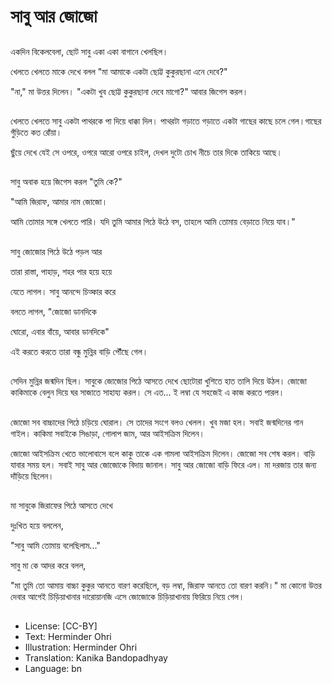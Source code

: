 # সাবু আর জোজো

##
একদিন বিকেলবেলা, ছোট সাবু একা একা বাগানে খেলছিল।

খেলতে খেলতে মাকে দেখে বলল "মা আমাকে একটা ছোট্ট কুকুরছানা এনে দেবে?"

"না," মা উত্তর দিলেন।
"একটা খুব ছোট্ট কুকুরছানা দেবে মাগো?" আবার জিগেস করল।

##
খেলতে খেলতে সাবু একটা পাথরকে পা দিয়ে ধাক্কা দিল। পাথরটা গড়াতে গড়াতে একটা গাছের কাছে চলে গেল।গাছের গুঁড়িতে কত রোঁয়া।

ছুঁয়ে দেখে যেই সে ওপরে, ওপরে আরো ওপরে চাইল, দেখল দুটো চোখ নীচে তার দিকে তাকিয়ে আছে।

##
সাবু অবাক হয়ে জিগেস করল "তুমি কে?"

"আমি জিরাফ, আমার নাম জোজো।

আমি তোমার সঙ্গে খেলতে পারি। যদি তুমি আমার পিঠে উঠে বস, তাহলে আমি তোমায় বেড়াতে নিয়ে যাব।"

##
সাবু জোজোর পিঠে উঠে পড়ল আর

তারা রাস্তা, পাহাড়, শহর পার হয়ে হয়ে

যেতে লাগল। সাবু আনন্দে চিত্কার করে

বলতে লাগল, "জোজো ডানদিকে

ঘোরো, এবার বাঁয়ে, আবার ডানদিকে"

এই  করতে করতে তারা বন্ধু মুন্নির বাড়ি পৌঁছে গেল।

##
সেদিন মুন্নির জন্মদিন ছিল। সাবুকে জোজোর পিঠে আসতে দেখে ছোটোরা খুশিতে হাত তালি দিয়ে উঠল। জোজো কাকিমাকে বেলুন দিয়ে ঘর সাজাতে সাহায্য করল। সে এত... ই লম্বা যে সহজেই এ কাজ করতে পারল।

##
জোজো সব বাচ্চাদের পিঠে চড়িয়ে ঘোরাল। সে তাদের সংগে বলও খেলল।
খুব মজা হল। সবাই জন্মদিনের গান গাইল। কাকিমা সবাইকে সিঙাড়া, গোলাপ জাম, আর আইসক্রিম দিলেন।

জোজো আইসক্রিম খেতে ভালোবাসে বলে কাকু তাকে এক গামলা আইসক্রিম দিলেন। জোজো সব শেষ করল। বাড়ি যাবার সময় হল। সবাই সাবু আর জোজোকে বিদায় জানাল। সাবু আর জোজো বাড়ি ফিরে এল। মা দরজায় তার জন্য দাঁড়িয়ে ছিলেন।

##
মা সাবুকে জিরাফের পিঠে আসতে দেখে

দুঃখিত হয়ে বললেন,

"সাবু আমি তোমায় বলেছিলাম..."

সাবু মা কে আদর করে বলল,

"মা তুমি তো আমায় বাচ্চা কুকুর আনতে বারণ করেছিলে, বড় লম্বা, জিরাফ আনতে তো বারণ করনি।" মা কোনো উত্তর দেবার আগেই চিড়িয়াখানার দারোয়ানজি এসে জোজোকে চিড়িয়াখানায় ফিরিয়ে নিয়ে গেল।

##
* License: [CC-BY]
* Text: Herminder Ohri
* Illustration: Herminder Ohri
* Translation: Kanika Bandopadhyay
* Language: bn
